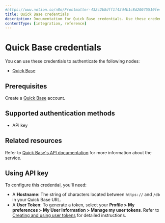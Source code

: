 ```yaml
---
#https://www.notion.so/n8n/Frontmatter-432c2b8dff1f43d4b1c8d20075510fe4
title: Quick Base credentials
description: Documentation for Quick Base credentials. Use these credentials to authenticate Quick Base in n8n, a workflow automation platform.
contentType: [integration, reference]
---
```


# Quick Base credentials

You can use these credentials to authenticate the following nodes:

- [Quick Base](/integrations/builtin/app-nodes/n8n-nodes-base.quickbase.md)

## Prerequisites

Create a [Quick Base](https://www.quickbase.com/) account.

## Supported authentication methods

- API key

## Related resources

Refer to [Quick Base's API documentation](https://developer.quickbase.com/auth/) for more information about the service.

## Using API key

To configure this credential, you'll need:

- A **Hostname**: The string of characters located between `https://` and `/db` in your Quick Base URL.
- A **User Token**: To generate a token, select your **Profile > My preferences > My User Information > Manage my user tokens**. Refer to [Creating and using user tokens](https://helpv2.quickbase.com/hc/en-us/articles/4570374095124-Creating-and-using-user-tokens) for detailed instructions.

